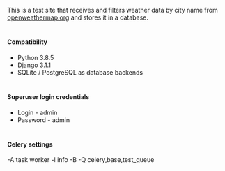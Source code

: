 This is a test site that receives and filters weather data by city name from [openweathermap.org](http://openweathermap.org/) and stores it in a database.
#
#### Compatibility
* Python 3.8.5
* Django 3.1.1
* SQLite / PostgreSQL as database backends
#
#### Superuser login credentials
* Login - admin
* Password - admin
#
#### Celery settings
-A task worker -l info -B -Q celery,base,test_queue
